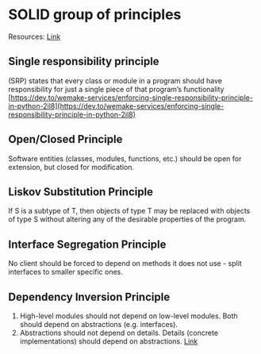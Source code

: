 # SOLID group of principles
Resources:
[Link](https://medium.com/@severinperez/writing-flexible-code-with-the-single-responsibility-principle-b71c4f3f883f)

## Single responsibility principle
(SRP) states that every class or module in a program should have responsibility for just a single piece of that program’s functionality
[https://dev.to/wemake-services/enforcing-single-responsibility-principle-in-python-2il8](https://dev.to/wemake-services/enforcing-single-responsibility-principle-in-python-2il8)


## Open/Closed Principle 
Software entities (classes, modules, functions, etc.) should be open for extension, but closed for modification.

## Liskov Substitution Principle
If S is a subtype of T, then objects of type T may be replaced with objects of type S without altering any of the desirable properties of the program.

## Interface Segregation Principle 
No client should be forced to depend on methods it does not use - split interfaces to smaller specific ones.

## Dependency Inversion Principle
1.  High-level modules should not depend on low-level modules. Both should depend on abstractions (e.g. interfaces).
2.  Abstractions should not depend on details. Details (concrete implementations) should depend on abstractions.
[Link](https://medium.com/@mrfksiv/python-design-patterns-01-introduction-54e681aaf2d0)
<!--stackedit_data:
eyJoaXN0b3J5IjpbLTg4NDc1NDI0MSwtMTQyMjkyMDc4NSwtMT
UzMTQzNjA3OCwtMTc2NjUyNDQ0NCwtMTcyMDY2ODk5OSwtMTEy
NTQ0Mjg0LC0xMTAzODIzMjg2LC04ODg1MDI4ODEsLTk5NjU4MT
g0NV19
-->